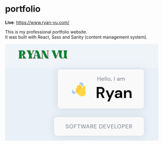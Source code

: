 # portfolio

**Live**: https://www.ryan-vu.com/

This is my professional portfolio website.  
It was built with React, Sass and Sanity (content management system).

![](screen.png)
